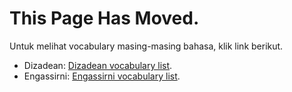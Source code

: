 # This Page Has Moved.

Untuk melihat vocabulary masing-masing bahasa, klik link berikut.

- Dizadean: [Dizadean vocabulary list](vocab_dizadean.md).
- Engassirni: [Engassirni vocabulary list](vocab_engassirni.md).